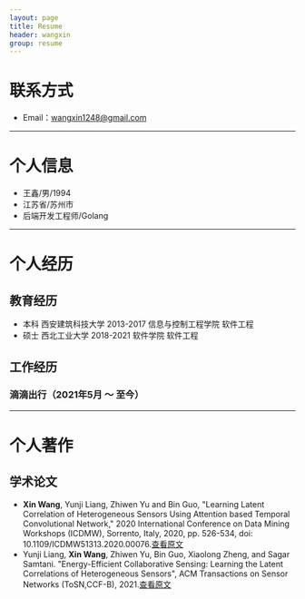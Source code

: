 ```yaml
---
layout: page
title: Resume
header: wangxin
group: resume
---
```

# 联系方式

- Email：wangxin1248@gmail.com

---

# 个人信息

 - 王鑫/男/1994
 - 江苏省/苏州市
 - 后端开发工程师/Golang

---

# 个人经历

## 教育经历

-  本科 西安建筑科技大学 2013-2017 信息与控制工程学院 软件工程
-  硕士 西北工业大学 2018-2021 软件学院 软件工程

## 工作经历

### 滴滴出行（2021年5月 ～ 至今）

---

# 个人著作

## 学术论文

- **Xin Wang**, Yunji Liang, Zhiwen Yu and Bin Guo, "Learning Latent Correlation of Heterogeneous Sensors Using Attention based Temporal Convolutional Network," 2020 International Conference on Data Mining Workshops (ICDMW), Sorrento, Italy, 2020, pp. 526-534, doi: 10.1109/ICDMW51313.2020.00076.[查看原文](https://ieeexplore.ieee.org/document/9346425)
- Yunji Liang, **Xin Wang**, Zhiwen Yu, Bin Guo, Xiaolong Zheng, and Sagar Samtani. "Energy-Efficient Collaborative Sensing: Learning the Latent Correlations of Heterogeneous Sensors", ACM Transactions on Sensor Networks (ToSN,CCF-B), 2021.[查看原文](#)
